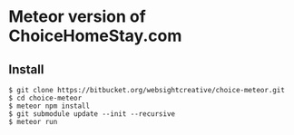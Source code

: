 # Meteor version of ChoiceHomeStay.com

## Install

```
$ git clone https://bitbucket.org/websightcreative/choice-meteor.git
$ cd choice-meteor
$ meteor npm install
$ git submodule update --init --recursive
$ meteor run
 ```